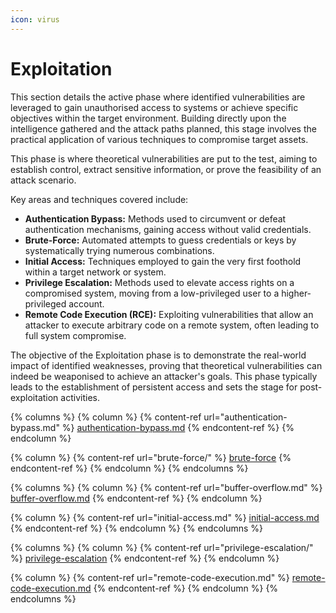 ```yaml
---
icon: virus
---
```


# Exploitation

This section details the active phase where identified vulnerabilities are leveraged to gain unauthorised access to systems or achieve specific objectives within the target environment. Building directly upon the intelligence gathered and the attack paths planned, this stage involves the practical application of various techniques to compromise target assets.

This phase is where theoretical vulnerabilities are put to the test, aiming to establish control, extract sensitive information, or prove the feasibility of an attack scenario.

Key areas and techniques covered include:

* **Authentication Bypass:** Methods used to circumvent or defeat authentication mechanisms, gaining access without valid credentials.
* **Brute-Force:** Automated attempts to guess credentials or keys by systematically trying numerous combinations.
* **Initial Access:** Techniques employed to gain the very first foothold within a target network or system.
* **Privilege Escalation:** Methods used to elevate access rights on a compromised system, moving from a low-privileged user to a higher-privileged account.
* **Remote Code Execution (RCE):** Exploiting vulnerabilities that allow an attacker to execute arbitrary code on a remote system, often leading to full system compromise.

The objective of the Exploitation phase is to demonstrate the real-world impact of identified weaknesses, proving that theoretical vulnerabilities can indeed be weaponised to achieve an attacker's goals. This phase typically leads to the establishment of persistent access and sets the stage for post-exploitation activities.

{% columns %}
{% column %}
{% content-ref url="authentication-bypass.md" %}
[authentication-bypass.md](authentication-bypass.md)
{% endcontent-ref %}
{% endcolumn %}

{% column %}
{% content-ref url="brute-force/" %}
[brute-force](brute-force/)
{% endcontent-ref %}
{% endcolumn %}
{% endcolumns %}

{% columns %}
{% column %}
{% content-ref url="buffer-overflow.md" %}
[buffer-overflow.md](buffer-overflow.md)
{% endcontent-ref %}
{% endcolumn %}

{% column %}
{% content-ref url="initial-access.md" %}
[initial-access.md](initial-access.md)
{% endcontent-ref %}
{% endcolumn %}
{% endcolumns %}

{% columns %}
{% column %}
{% content-ref url="privilege-escalation/" %}
[privilege-escalation](privilege-escalation/)
{% endcontent-ref %}
{% endcolumn %}

{% column %}
{% content-ref url="remote-code-execution.md" %}
[remote-code-execution.md](remote-code-execution.md)
{% endcontent-ref %}
{% endcolumn %}
{% endcolumns %}
